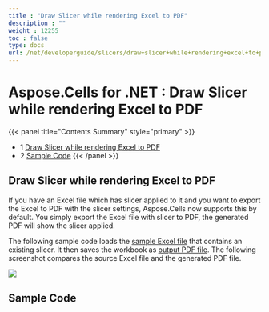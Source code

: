 ```yaml
---
title : "Draw Slicer while rendering Excel to PDF" 
description : "" 
weight : 12255 
toc : false
type: docs
url: /net/developerguide/slicers/draw+slicer+while+rendering+excel+to+pdf/
---
```


# Aspose.Cells for .NET : Draw Slicer while rendering Excel to PDF


{{< panel title="Contents Summary" style="primary" >}}
*   1 [Draw Slicer while rendering Excel to PDF](#draw-slicer-while-rendering-excel-to-pdf)
*   2 [Sample Code](#sample-code)
{{< /panel >}}
 

## Draw Slicer while rendering Excel to PDF

If you have an Excel file which has slicer applied to it and you want to export the Excel to PDF with the slicer settings, Aspose.Cells now supports this by default. You simply export the Excel file with slicer to PDF, the generated PDF will show the slicer applied.

The following sample code loads the [sample Excel file](https://docs2.aspose.com/cells/net/attachments/93913092/94044165.xlsx) that contains an existing slicer. It then saves the workbook as [output PDF file](https://docs2.aspose.com/cells/net/attachments/93913092/94044166.pdf). The following screenshot compares the source Excel file and the generated PDF file.

![](https://docs2.aspose.com/cells/net/attachments/93913092/94044164.jpg)

## Sample Code

